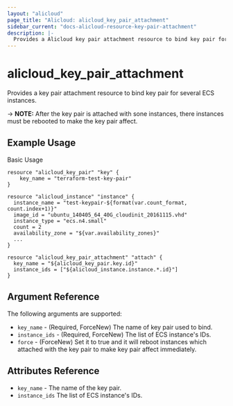 ```yaml
---
layout: "alicloud"
page_title: "Alicloud: alicloud_key_pair_attachment"
sidebar_current: "docs-alicloud-resource-key-pair-attachment"
description: |-
  Provides a Alicloud key pair attachment resource to bind key pair for several ECS instances.
---
```


# alicloud\_key\_pair\_attachment

Provides a key pair attachment resource to bind key pair for several ECS instances.

-> **NOTE:** After the key pair is attached with sone instances, there instances must be rebooted to make the key pair affect.

## Example Usage

Basic Usage

```
resource "alicloud_key_pair" "key" {
	key_name = "terraform-test-key-pair"
}

resource "alicloud_instance" "instance" {
  instance_name = "test-keypair-${format(var.count_format, count.index+1)}"
  image_id = "ubuntu_140405_64_40G_cloudinit_20161115.vhd"
  instance_type = "ecs.n4.small"
  count = 2
  availability_zone = "${var.availability_zones}"
  ...
}

resource "alicloud_key_pair_attachment" "attach" {
  key_name = "${alicloud_key_pair.key.id}"
  instance_ids = ["${alicloud_instance.instance.*.id}"]
}
```
## Argument Reference

The following arguments are supported:

* `key_name` - (Required, ForceNew) The name of key pair used to bind.
* `instance_ids` - (Required, ForceNew) The list of ECS instance's IDs.
* `force` - (ForceNew) Set it to true and it will reboot instances which attached with the key pair to make key pair affect immediately.

## Attributes Reference

* `key_name` - The name of the key pair.
* `instance_ids` The list of ECS instance's IDs.
